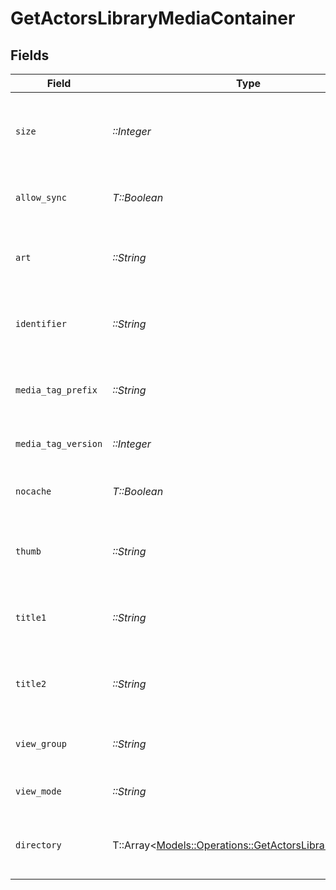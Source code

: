# GetActorsLibraryMediaContainer


## Fields

| Field                                                                                                           | Type                                                                                                            | Required                                                                                                        | Description                                                                                                     | Example                                                                                                         |
| --------------------------------------------------------------------------------------------------------------- | --------------------------------------------------------------------------------------------------------------- | --------------------------------------------------------------------------------------------------------------- | --------------------------------------------------------------------------------------------------------------- | --------------------------------------------------------------------------------------------------------------- |
| `size`                                                                                                          | *::Integer*                                                                                                     | :heavy_check_mark:                                                                                              | Number of media items returned in this response.                                                                | 50                                                                                                              |
| `allow_sync`                                                                                                    | *T::Boolean*                                                                                                    | :heavy_check_mark:                                                                                              | Indicates whether syncing is allowed.                                                                           | false                                                                                                           |
| `art`                                                                                                           | *::String*                                                                                                      | :heavy_check_mark:                                                                                              | URL for the background artwork of the media container.                                                          | /:/resources/show-fanart.jpg                                                                                    |
| `identifier`                                                                                                    | *::String*                                                                                                      | :heavy_check_mark:                                                                                              | An plugin identifier for the media container.                                                                   | com.plexapp.plugins.library                                                                                     |
| `media_tag_prefix`                                                                                              | *::String*                                                                                                      | :heavy_check_mark:                                                                                              | The prefix used for media tag resource paths.                                                                   | /system/bundle/media/flags/                                                                                     |
| `media_tag_version`                                                                                             | *::Integer*                                                                                                     | :heavy_check_mark:                                                                                              | The version number for media tags.                                                                              | 1734362201                                                                                                      |
| `nocache`                                                                                                       | *T::Boolean*                                                                                                    | :heavy_check_mark:                                                                                              | Specifies whether caching is disabled.                                                                          | true                                                                                                            |
| `thumb`                                                                                                         | *::String*                                                                                                      | :heavy_check_mark:                                                                                              | URL for the thumbnail image of the media container.                                                             | /:/resources/show.png                                                                                           |
| `title1`                                                                                                        | *::String*                                                                                                      | :heavy_check_mark:                                                                                              | The primary title of the media container.                                                                       | TV Series                                                                                                       |
| `title2`                                                                                                        | *::String*                                                                                                      | :heavy_check_mark:                                                                                              | The secondary title of the media container.                                                                     | By Starring Actor                                                                                               |
| `view_group`                                                                                                    | *::String*                                                                                                      | :heavy_check_mark:                                                                                              | Identifier for the view group layout.                                                                           | secondary                                                                                                       |
| `view_mode`                                                                                                     | *::String*                                                                                                      | :heavy_check_mark:                                                                                              | Identifier for the view mode.                                                                                   | 131131                                                                                                          |
| `directory`                                                                                                     | T::Array<[Models::Operations::GetActorsLibraryDirectory](../../models/operations/getactorslibrarydirectory.md)> | :heavy_minus_sign:                                                                                              | An array of actor entries for media items.                                                                      |                                                                                                                 |